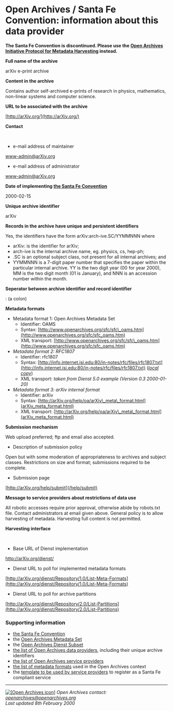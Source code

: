 Open Archives / Santa Fe Convention: information about this data provider
=========================================================================

**The Santa Fe Convention is discontinued. Please use the [Open Archives Initiative Protocol for Metadata Harvesting](http://www.openarchives.org/OAI/openarchivesprotocol.htm) instead.**

**Full name of the archive**

arXiv e-print archive

**Content in the archive**

Contains author self-archived e-prints of research in physics, mathematics, non-linear systems and computer science.

**URL to be associated with the archive**

[http://arXiv.org/](http://arXiv.org/)

**Contact**

 

*   e-mail address of maintainer

www-admin@arXiv.org

*   e-mail address of administrator
    

www-admin@arXiv.org

**Date of implementing [the Santa Fe Convention](http://www.openarchives.org/sfc/sfc_entry.htm)**

2000-02-15

**Unique archive identifier**

arXiv

**Records in the archive have unique and persistent identifiers**

Yes, the identifiers have the form arXiv:arch-ive.SC/YYMMNNN where

*   arXiv: is the identifier for arXiv;
*   arch-ive is the internal archive name, eg. physics, cs, hep-ph;
*   .SC is an optional subject class, not present for all internal archives; and
*   YYMMNNN is a 7-digit paper number that specifies the paper within the particular internal archive. YY is the two digit year (00 for year 2000), MM is the two digit month (01 is January), and NNN is an accession number within the month.

**Seperator between archive identifier and record identifier**

: (a colon)

**Metadata formats**

*   Metadata format 1: Open Archives Metadata Set
    *   Identifier: OAMS
    *   Syntax: [http://www.openarchives.org/sfc/sfc\_oams.htm](http://www.openarchives.org/sfc/sfc_oams.htm)
    *   XML transport: [http://www.openarchives.org/sfc/sfc\_oams.htm](http://www.openarchives.org/sfc/sfc_oams.htm)
*   _Metadata format 2: RFC1807_
    *   Identifier: rfc1807
    *   Syntax: [http://info.internet.isi.edu:80/in-notes/rfc/files/rfc1807.txt](http://info.internet.isi.edu:80/in-notes/rfc/files/rfc1807.txt) (_[local copy](rfc1807.html)_)
    *   XML transport: _taken from Dienst 5.0 example (Version 0.3 2000-01-20)_
*   _Metadata format 3: arXiv internal format_
    *   Identifier: arXiv
    *   Syntax: [http://arXiv.org/help/oa/arXiv\_meta\_format.html](arXiv_meta_format.html)
    *   XML transport: [http://arXiv.org/help/oa/arXiv\_meta\_format.html](arXiv_meta_format.html)

**Submission mechanism**

Web upload preferred; ftp and email also accepted.

*   Description of submission policy

Open but with some moderation of appropriateness to archives and subject classes. Restrictions on size and format; submissions required to be complete.

*   Submission page

[http://arXiv.org/help/submit](/help/submit)

**Message to service providers about restrictions of data use**

All robotic accesses require prior approval, otherwise abide by robots.txt file. Contact administrators at email given above. General policy is to allow harvesting of metadata. Harvesting full content is not permitted.

**Harvesting interface**

 

*   Base URL of Dienst implementation

http://arXiv.org/dienst/

*   Dienst URL to poll for implemented metadata formats

[http://arXiv.org/dienst/Repository/1.0/List-Meta-Formats](http://arXiv.org/dienst/Repository/1.0/List-Meta-Formats)

*   Dienst URL to poll for archive partitions

[http://arXiv.org/dienst/Repository/2.0/List-Partitions](http://arXiv.org/dienst/Repository/2.0/List-Partitions)

### Supporting information

*   [the Santa Fe Convention](http://www.openarchives.org/sfc/sfc_entry.htm)
*   the [Open Archives Metadata Set](http://www.openarchives.org/sfc/sfc_oams.htm)
*   the [Open Archives Dienst Subset](http://www.openarchives.org/sfc/sfc_dienst.htm)
*   [the list of Open Archives data providers](http://www.openarchives.org/sfc/sfc_archives.htm), including their unique archive identifiers
*   [the list of Open Archives service providers](http://www.openarchives.org/sfc/sfc_services.htm)
*   [the list of metadata formats](http://www.openarchives.org/sfc/sfc_metadata.htm) used in the Open Archives context
*   the [template to be used by service providers](http://www.openarchives.org/sfc/service_provider_template.htm) to register as a Santa Fe compliant service

* * *

 [![[Open Archives icon]](http://www.openarchives.org/images/OA50.gif)](http://www.openarchives.org) _Open Archives contact: [openarchives@openarchives.org](mailto:openarchives@openarchives.org)  
Last updated 8th February 2000_